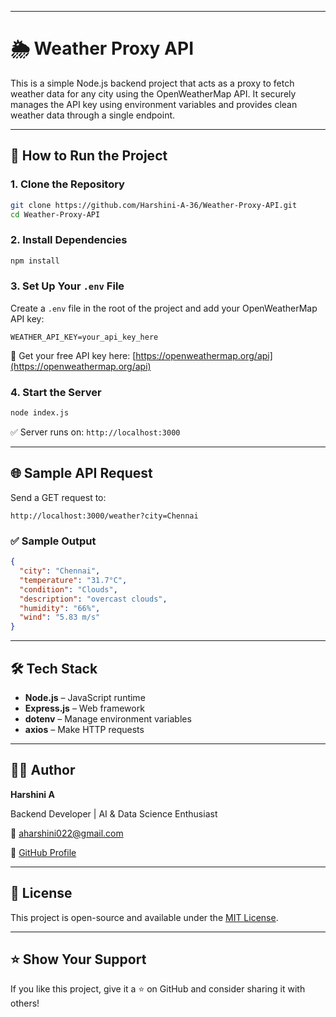 
---

# 🌦️ Weather Proxy API

This is a simple Node.js backend project that acts as a proxy to fetch weather data for any city using the OpenWeatherMap API. It securely manages the API key using environment variables and provides clean weather data through a single endpoint.

---

## 🚀 How to Run the Project

### 1. Clone the Repository

```bash
git clone https://github.com/Harshini-A-36/Weather-Proxy-API.git
cd Weather-Proxy-API
```

### 2. Install Dependencies

```bash
npm install
```

### 3. Set Up Your `.env` File

Create a `.env` file in the root of the project and add your OpenWeatherMap API key:

```env
WEATHER_API_KEY=your_api_key_here
```

🔑 Get your free API key here: [https://openweathermap.org/api](https://openweathermap.org/api)

### 4. Start the Server

```bash
node index.js
```

✅ Server runs on: `http://localhost:3000`

---

## 🌐 Sample API Request

Send a GET request to:

```
http://localhost:3000/weather?city=Chennai
```

### ✅ Sample Output

```json
{
  "city": "Chennai",
  "temperature": "31.7°C",
  "condition": "Clouds",
  "description": "overcast clouds",
  "humidity": "66%",
  "wind": "5.83 m/s"
}
```

---

## 🛠️ Tech Stack

* **Node.js** – JavaScript runtime
* **Express.js** – Web framework
* **dotenv** – Manage environment variables
* **axios** – Make HTTP requests

---

## 🧑‍💻 Author

**Harshini A**

Backend Developer | AI & Data Science Enthusiast

📧 [aharshini022@gmail.com](mailto:aharshini022@gmail.com)

🔗 [GitHub Profile](https://github.com/Harshini-A-36)

---

## 📄 License

This project is open-source and available under the [MIT License](https://chatgpt.com/c/LICENSE).

---

## ⭐️ Show Your Support

If you like this project, give it a ⭐️ on GitHub and consider sharing it with others!
